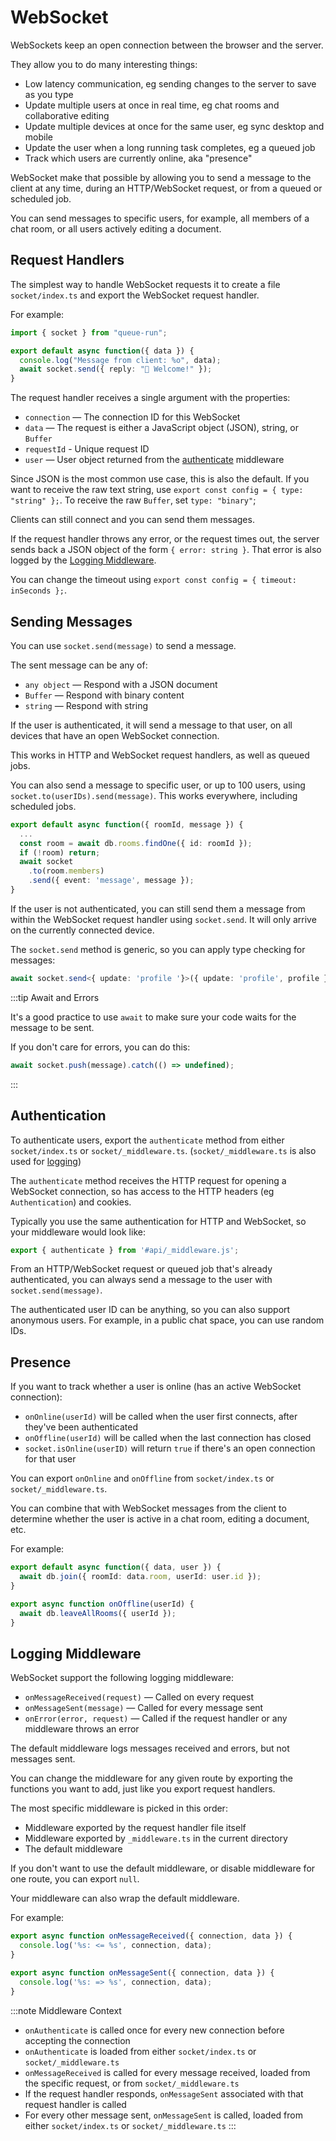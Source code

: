 # WebSocket

WebSockets keep an open connection between the browser and the server.

They allow you to do many interesting things:

* Low latency communication, eg sending changes to the server to save as you type
* Update multiple users at once in real time, eg chat rooms and collaborative editing
* Update multiple devices at once for the same user, eg sync desktop and mobile
* Update the user when a long running task completes, eg a queued job
* Track which users are currently online, aka "presence"

WebSocket make that possible by allowing you to send a message to the client at any time, during an HTTP/WebSocket request, or from a queued or scheduled job.

You can send messages to specific users, for example, all members of a chat room, or all users actively editing a document.


## Request Handlers

The simplest way to handle WebSocket requests it to create a file `socket/index.ts` and export the WebSocket request handler.

For example:

```ts title=socket/index.md
import { socket } from "queue-run";

export default async function({ data }) {
  console.log("Message from client: %o", data);
  await socket.send({ reply: "👋 Welcome!" });
}
```

The request handler receives a single argument with the properties:

- `connection` — The connection ID for this WebSocket
- `data` — The request is either a JavaScript object (JSON), string, or `Buffer`
- `requestId` - Unique request ID
- `user` — User object returned from the [authenticate](#authentication) middleware

Since JSON is the most common use case, this is also the default. If you want to receive the raw text string, use `export const config = { type: "string" };`. To receive the raw `Buffer`, set `type: "binary"`;

Clients can still connect and you can send them messages.

If the request handler throws any error, or the request times out, the server sends back a JSON object of the form `{ error: string }`. That error is also logged by the [Logging Middleware](#logging-middleware).

You can change the timeout using `export const config = { timeout: inSeconds };`.


## Sending Messages

You can use `socket.send(message)` to send a message.

The sent message can be any of:

- `any object` — Respond with a JSON document
- `Buffer` — Respond with binary content
- `string` — Respond with string

If the user is authenticated, it will send a message to that user, on all devices that have an open WebSocket connection.

This works in HTTP and WebSocket request handlers, as well as queued jobs.

You can also send a message to specific user, or up to 100 users, using `socket.to(userIDs).send(message)`. This works everywhere, including scheduled jobs.

```ts title=queues/chat_message.ts
export default async function({ roomId, message }) {
  ...
  const room = await db.rooms.findOne({ id: roomId });
  if (!room) return;
  await socket
    .to(room.members)
    .send({ event: 'message', message });
} 
```

If the user is not authenticated, you can still send them a message from within the WebSocket request handler using `socket.send`. It will only arrive on the currently connected device.

The `socket.send` method is generic, so you can apply type checking for messages:

```ts
await socket.send<{ update: 'profile '}>({ update: 'profile', profile });
```

:::tip Await and Errors

It's a good practice to use `await` to make sure your code waits for the message to be sent.

If you don't care for errors, you can do this:

```ts
await socket.push(message).catch(() => undefined);
```
:::


## Authentication

To authenticate users, export the `authenticate` method from either `socket/index.ts` or `socket/_middleware.ts`. (`socket/_middleware.ts` is also used for [logging](#logging-middleware))

The `authenticate` method receives the HTTP request for opening a WebSocket connection, so has access to the HTTP headers (eg `Authentication`) and cookies.

Typically you use the same authentication for HTTP and WebSocket, so your middleware would look like:

```ts title=socket/_middleware.ts
export { authenticate } from '#api/_middleware.js';
```

From an HTTP/WebSocket request or queued job that's already authenticated, you can always send a message to the user with `socket.send(message)`.

The authenticated user ID can be anything, so you can also support anonymous users. For example, in a public chat space, you can use random IDs.


## Presence

If you want to track whether a user is online (has an active WebSocket connection):

* `onOnline(userId)` will be called when the user first connects, after they've been authenticated
* `onOffline(userId)` will be called when the last connection has closed
* `socket.isOnline(userID)` will return `true` if there's an open connection for that user

You can export `onOnline` and `onOffline` from `socket/index.ts` or `socket/_middleware.ts`.

You can combine that with WebSocket messages from the client to determine whether the user is active in a chat room, editing a document, etc.

For example:

```ts socket/[room]/action_enter.ts
export default async function({ data, user }) {
  await db.join({ roomId: data.room, userId: user.id });
}
```

```ts socket/_middleware.ts
export async function onOffline(userId) {
  await db.leaveAllRooms({ userId });
}
```


## Logging Middleware

WebSocket support the following logging middleware:

- `onMessageReceived(request)` — Called on every request
- `onMessageSent(message)` — Called for every message sent
- `onError(error, request)` — Called if the request handler or any middleware throws an error

The default middleware logs messages received and errors, but not messages sent.

You can change the middleware for any given route by exporting the functions you want to add, just like you export request handlers.

The most specific middleware is picked in this order:

- Middleware exported by the request handler file itself
- Middleware exported by `_middleware.ts` in the current directory
- The default middleware

If you don't want to use the default middleware, or disable middleware for one route, you can export `null`.

Your middleware can also wrap the default middleware.

For example:

```ts title=socket/_middleware.ts
export async function onMessageReceived({ connection, data }) {
  console.log('%s: <= %s', connection, data);
}

export async function onMessageSent({ connection, data }) {
  console.log('%s: => %s', connection, data);
}
```

:::note Middleware Context

* `onAuthenticate` is called once for every new connection before accepting the connection
* `onAuthenticate` is loaded from either `socket/index.ts` or `socket/_middleware.ts`
* `onMessageReceived` is called for every message received, loaded from the specific request, or from `socket/_middleware.ts`
* If the request handler responds, `onMessageSent` associated with that request handler is called
* For every other message sent, `onMessageSent` is called, loaded from either `socket/index.ts` or `socket/_middleware.ts`
:::